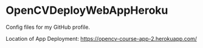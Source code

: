 # OpenCVDeployWebAppHeroku
Config files for my GitHub profile.

Location of App Deployment:
https://opencv-course-app-2.herokuapp.com/
